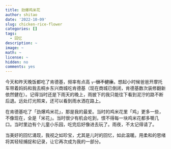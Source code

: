 ```yaml
---
title: 劲爆鸡米花
author: shitao
date: '2022-10-09'
slug: chicken-rice-flower
categories: []
tags:
  - 回忆
description: ~
image: ~
math: ~
license: ~
hidden: no
comments: yes
---
```


今天和昨天晚饭都吃了肯德基，频率有点高 ~~，很不健康~~。想起小时候爸爸开摩托车带着妈妈和我去桐乡东兴商城吃肯德基（现在商城已倒闭，肯德基数次装修翻新依然健在）。记得当时还是下雨天的晚上，雨披下的我只能往下看到泥泞的路不断后退。远处灯光照来，还可以看到雨水洒在路上。

在肯德基吃了「劲爆鸡米花」，那是我的最爱。当时的鸡米花里「鸡」更多一些，不像现在，全是「米花」。当时很少有机会吃到，恨不得每一块鸡米花都多嚼几口。当时里边有个儿童小乐园，吃完后好像进去玩了。雨夜，不太记得请了。

当美好的回忆涌现，我视之如珍宝，尤其是儿时的回忆，如此温暖。用柔和的思绪将其轻轻捕捉和记录，让它再次成为我的一部分。
